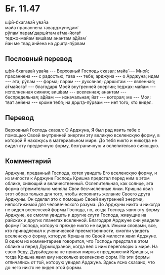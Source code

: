 # Бг. 11.47
ш́рӣ-бхагава̄н ува̄ча<br/>
майа̄ прасаннена тава̄рджунедам̇<br/>
рӯпам̇ парам̇ дарш́итам а̄тма-йога̄т<br/>
теджо-майам̇ виш́вам анантам а̄дйам̇<br/>
йан ме твад анйена на др̣шт̣а-пӯрвам
## Пословный перевод

ш́рӣ-бхагава̄н ува̄ча --- Верховный Господь сказал; майа̄ --- Мной;
прасаннена --- с радостью; тава --- тебе; арджуна --- о Арджуна; идам
--- эта; рӯпам --- форма; парам --- духовная; дарш́итам --- явленная;
а̄тмайога̄т --- благодаря Моей внутренней энергии; теджах̣-майам ---
исполненная сияния; виш́вам --- вселенная; анантам --- беспредельная;
а̄дйам --- изначальная; йат --- которая; ме --- Моя; тват анйена ---
кроме тебя; на др̣шт̣а-пӯрвам --- нет того, кто видел.

## Перевод

Верховный Господь сказал: О Арджуна, Я был рад явить тебе с помощью
Своей внутренней энергии эту великую вселенскую форму, в которой Я
нахожусь в материальном мире. До тебя никто и никогда не видел эту
предвечную форму, безграничную и ослепительно сияющую.

## Комментарий

Арджуна, преданный Господа, хотел увидеть Его вселенскую форму, и из
милости к Арджуне Господь Кришна предстал перед ним в этом облике,
сияющий и величественный. Ослепительная, как солнце, эта форма
стремительно меняла Свои бесчисленные лики. Кришна явил этот образ
только для того, чтобы исполнить желание Своего друга Арджуны. Он сделал
это с помощью Своей внутренней энергии, непостижимой для человеческого
разума. До Арджуны никто и никогда не видел вселенской формы Господа,
но, когда Господь явил эту форму Арджуне, ее смогли увидеть и другие
слуги Господа, живущие на райских и других планетах вселенной. Благодаря
Арджуне они увидели форму Господа, которую прежде никто не видел. Иными
словами, все, кто принадлежал к ученической преемственности, смогли
увидеть вселенскую форму, которую Кришна по Своей милости явил Арджуне.
В одном из комментариев говорится, что Господь предстал в этом облике и
перед Дурьйодханой, когда вел с ним переговоры о мире. На свою беду,
Дурьйодхана не принял мирных предложений Кришны, и тогда Кришна явил ему
несколько вселенских форм. Но эти формы отличались от той, которую
увидел Арджуна. Здесь ясно сказано, что до него никто не видел этой
формы.
